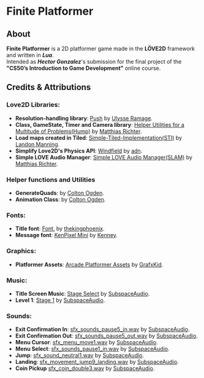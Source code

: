 # Finite Platformer

## About

**Finite Platformer** is a 2D platformer game made in the **LÖVE2D** framework and written in ***Lua***.  
Intended as ***Hector Gonzalez***'s submission for the final project of the **"CS50’s Introduction to Game Development"** online course.

## Credits & Attributions

### Love2D Libraries:

- **Resolution-handling library**: [Push](https://github.com/Ulydev/push) by [Ulysse Ramage](https://github.com/Ulydev).
- **Class, GameState, Timer and Camera library**: [Helper Utilities for a Multitude of Problems(Hump)](https://github.com/vrld/hump) by [Matthias Richter](https://github.com/vrld).
- **Load maps created in Tiled**: [Simple-Tiled-Implementation(STI)](https://github.com/karai17/Simple-Tiled-Implementation) by [Landon Manning](https://github.com/karai17).
- **Simplify Love2D's Physics API**: [Windfield](https://github.com/a327ex/windfield) by [adn](https://github.com/a327ex).
- **Simple LOVE Audio Manager**: [Simple LOVE Audio Manager(SLAM)](https://github.com/vrld/slam) by [Matthias Richter](https://github.com/vrld).

### Helper functions and Utilities

- **GenerateQuads**: by [Colton Ogden](https://github.com/coltonoscopy).
- **Animation Class**: by [Colton Ogden](https://github.com/coltonoscopy).

### Fonts:

- **Title font**: [Font.](https://opengameart.org/content/font-0) by [thekingphoenix](https://opengameart.org/users/thekingphoenix).
- **Message font**: [KenPixel Mini](https://opengameart.org/content/kenney-fonts) by [Kenney](https://opengameart.org/users/kenney).

### Graphics:

- **Platformer Assets**: [Arcade Platformer Assets](https://opengameart.org/content/arcade-platformer-assets) by [GrafxKid](https://opengameart.org/users/grafxkid).

### Music:

- **Title Screen Music**: [Stage Select](https://opengameart.org/content/4-chiptunes-adventure) by [SubspaceAudio](https://opengameart.org/users/subspaceaudio).
- **Level 1**: [Stage 1](https://opengameart.org/content/4-chiptunes-adventure) by [SubspaceAudio](https://opengameart.org/users/subspaceaudio).

### Sounds:

- **Exit Confirmation In**: [sfx_sounds_pause5_in.wav](https://opengameart.org/content/512-sound-effects-8-bit-style) by [SubspaceAudio](https://opengameart.org/users/subspaceaudio).
- **Exit Confirmation Out**: [sfx_sounds_pause5_out.wav](https://opengameart.org/content/512-sound-effects-8-bit-style) by [SubspaceAudio](https://opengameart.org/users/subspaceaudio).
- **Menu Cursor**: [sfx_menu_move1.wav](https://opengameart.org/content/512-sound-effects-8-bit-style) by [SubspaceAudio](https://opengameart.org/users/subspaceaudio).
- **Menu Select**: [sfx_sounds_pause1_in.wav](https://opengameart.org/content/512-sound-effects-8-bit-style) by [SubspaceAudio](https://opengameart.org/users/subspaceaudio).
- **Jump**: [sfx_sound_neutral1.wav](https://opengameart.org/content/512-sound-effects-8-bit-style) by [SubspaceAudio](https://opengameart.org/users/subspaceaudio).
- **Landing**: [sfx_movement_jump9_landing.wav](https://opengameart.org/content/512-sound-effects-8-bit-style) by [SubspaceAudio](https://opengameart.org/users/subspaceaudio).
- **Coin Pickup** [sfx_coin_double3.wav](https://opengameart.org/content/512-sound-effects-8-bit-style) by [SubspaceAudio](https://opengameart.org/users/subspaceaudio).